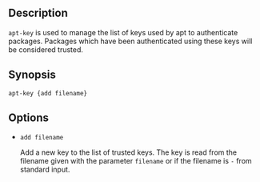 ## Description

`apt-key` is used to manage the list of keys used by apt to authenticate packages. Packages which have been authenticated using these keys will be considered trusted.

## Synopsis

`apt-key {add filename}`

## Options

- `add filename`

    Add a new key to the list of trusted keys. The key is read from the filename given with the parameter `filename` or if the filename is `-` from standard input.
